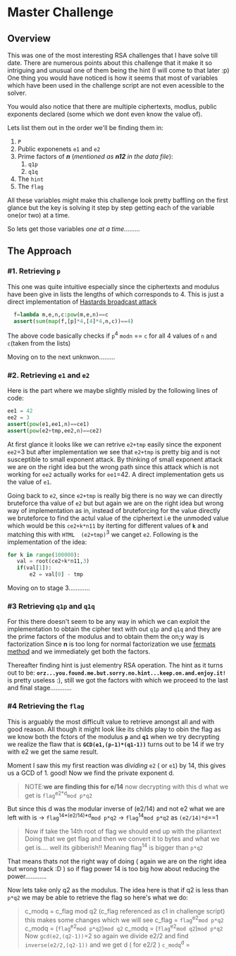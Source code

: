# Master Challenge
## Overview 
This was one of the most interesting RSA challenges that I have solve till date. There are numerous points about this challenge that it make it so intriguing and unusual one of them being the hint (I will come to that later :p)  
One thing you would have noticed is how it seems that most of variables which have been used in the challenge script are not even acessible to the solver.

You would also notice that there are multiple ciphertexts, modlus, public exponents declared (some which we dont even know the value of). 

Lets list them out in the order we'll be finding them in:
1. ```P```
1. Public exponenets ```e1``` and ```e2```
1. Prime factors of ***n*** (*mentioned as **n12** in the data file*):
   1. ```q1p```
   1. ```q1q```
1. The ```hint``` 
1. The ```flag```

All these variables might make this challenge look pretty baffling on the first glance but the key is solving it step by step getting each of the variable one(or two) at a time.

So lets get those variables *one at a time.........*

## The Approach
###  #1. Retrieving **```p```**

This one was quite intuitive especially since the ciphertexts and modulus have been give in lists the lengths
of which corresponds to 4.
This is just a direct implementation of [Hastards broadcast attack](https://bitsdeep.com/posts/attacking-rsa-for-fun-and-ctf-points-part-2/)

```python
  f=lambda m,e,n,c:pow(m,e,n)==c
  assert(sum(map(f,[p]*4,[4]*4,n,c))==4)
```
The above code basically checks if `p`<sup>4</sup> `modn` == ```c``` for all 4 values of ```n``` and ```c```(taken from the lists) 

Moving on to the next unknwon.........

### #2. Retrieving **```e1```** and **```e2```**
Here is the part where we maybe slightly misled by the following lines of code:
```python
ee1 = 42
ee2 = 3
assert(pow(e1,ee1,n)==ce1)
assert(pow(e2+tmp,ee2,n)==ce2)
```
At first glance it looks like we can retrive ```e2+tmp``` easily since the exponent ```ee2```=3 but after implementation we see that ```e2+tmp``` is pretty big and is not susceptible to small exponent attack.
By thinking of small exponent attack we are on the right idea but the wrong path since this attack which is not working for ```ee2``` actually works for ```ee1```=42. A direct implementation gets us the value of ```e1```.
 
Going back to ```e2```, since ```e2+tmp``` is really big there is no way we can directly bruteforce tha value of ```e2``` but
but again we are on the right idea but wrong way of implementation as in, instead of bruteforcing for the value directly we   bruteforce to find the actul value of the ciphertext i.e the unmoded value which would be this ```ce2+k*n11``` by iterting for different values of **```k```** and matching this with ```HTML 
(e2+tmp)```<sup>3</sup> we canget ```e2```. Following is the implementation of the idea: 
 ```python
 for k in range(100000):
	val = root(ce2+k*n11,3)
	if(val[1]):
		e2 = val[0] - tmp
```
Moving on to stage 3............

### #3 Retrieving **```q1p```** and **```q1q```**

For this there doesn't seem to be any way in which we can exploit the implementation to obtain the cipher text with out
```q1p``` and ```q1q``` and they are the prime factors of the modulus and to obtain them the on;y way is factorization
Since **n** is too long for normal factorization we use [fermats method](https://bitsdeep.com/posts/attacking-rsa-for-fun-and-ctf-points-part-2/) and we immediately get both the factors.

Thereafter finding hint is just elementry RSA operation.
The hint as it turns out to be: 
**```orz...you.found.me.but.sorry.no.hint...keep.on.and.enjoy.it!```**
is pretty useless :), still we got the factors with which we proceed to the last and final stage............

### #4 Retrieving the **```flag```**
This is arguably the most difficult value to retrieve amongst all and with good reason.
All though it might look like its childs play to obin the flag as we know both the fctors of the modulus **```p```** and **```q1```** when we try decrypting we realize the flaw that is **`GCD(e1,(p-1)*(q1-1))`** turns out to be 14 if we try with e2 we
get the same result.

Moment I saw this my first reaction was _dividing_ `e2` ( or `e1`) by 14, this gives us a GCD of 1. good! 
Now we find the private exponent d. 
> NOTE:**we are finding this for e/14**
now decrypting with this d what we get is `flag`<sup>e2*d</sup>`mod p*q2`

But since this d was the modular inverse of (e2/14) and not e2 what we are left with is
-> `flag`<sup>14*(e2/14)*d</sup>`mod p*q2`
-> `flag`<sup>14</sup>`mod p*q2` as `(e2/14)*d`==1
> Now if take the 14th root of flag we should end up with the pliantext
Doing that we get flag and then we convert it to bytes and what we get is.... well its gibberish!! Meaning flag<sup>14</sup>
is bigger than `p*q2`

That means thats not the right way of doing ( again we are on the right idea but wrong track :D )
so if flag power 14 is too big how about reducing the power............

Now lets take only q2 as the modulus. The idea here is that if q2 is less than `p*q2` we may be able to retrieve the flag
so here's what we do:
> c_modq = c_flag mod q2  (c_flag referenced as c1 in challenge script)
this makes some changes which we will see
> c_flag = `flag`<sup>e2</sup>`mod p*q2`
> c_modq = (`flag`<sup>e2</sup>`mod p*q2`)`mod q2`
> c_modq = (`flag`<sup>e2</sup>`mod q2`)`mod p*q2`
Now `gcd(e2,(q2-1))`=2
so again we divide e2/2 and find `inverse(e2/2,(q2-1))` and we get d ( for e2/2 )
> `c_modq`<sup>d</sup> =  

